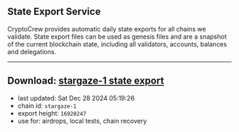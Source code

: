 ## State Export Service
CryptoCrew provides automatic daily state exports for all chains we validate. State export files can be used as genesis files and are a snapshot of the current blockchain state, including all validators, accounts, balances and delegations.

---
**Download: [stargaze-1 state export](https://dl-eu2.ccvalidators.com/SERVICE/stargaze/stargaze-1_export_16920247.json)**
---

- last updated: Sat Dec 28 2024 05:19:26
- chain id: `stargaze-1`
- export height: `16920247`
- use for: airdrops, local tests, chain recovery
